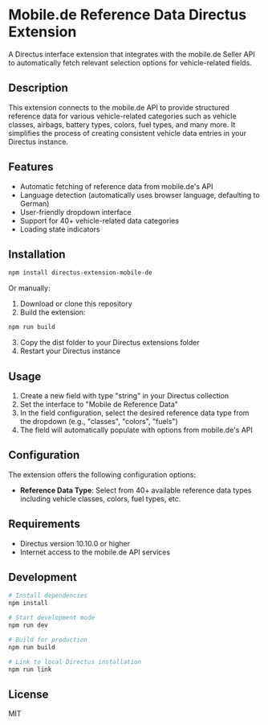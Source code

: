 # Mobile.de Reference Data Directus Extension

A Directus interface extension that integrates with the mobile.de Seller API to automatically fetch relevant selection options for vehicle-related fields.

## Description

This extension connects to the mobile.de API to provide structured reference data for various vehicle-related categories such as vehicle classes, airbags, battery types, colors, fuel types, and many more. It simplifies the process of creating consistent vehicle data entries in your Directus instance.

## Features

- Automatic fetching of reference data from mobile.de's API
- Language detection (automatically uses browser language, defaulting to German)
- User-friendly dropdown interface
- Support for 40+ vehicle-related data categories
- Loading state indicators

## Installation

```bash
npm install directus-extension-mobile-de
```

Or manually:

1. Download or clone this repository
2. Build the extension:
```bash
npm run build
```
3. Copy the dist folder to your Directus extensions folder
4. Restart your Directus instance

## Usage

1. Create a new field with type "string" in your Directus collection
2. Set the interface to "Mobile de Reference Data"
3. In the field configuration, select the desired reference data type from the dropdown (e.g., "classes", "colors", "fuels")
4. The field will automatically populate with options from mobile.de's API

## Configuration

The extension offers the following configuration options:

- **Reference Data Type**: Select from 40+ available reference data types including vehicle classes, colors, fuel types, etc.

## Requirements

- Directus version 10.10.0 or higher
- Internet access to the mobile.de API services

## Development

```bash
# Install dependencies
npm install

# Start development mode
npm run dev

# Build for production
npm run build

# Link to local Directus installation
npm run link
```

## License

MIT
